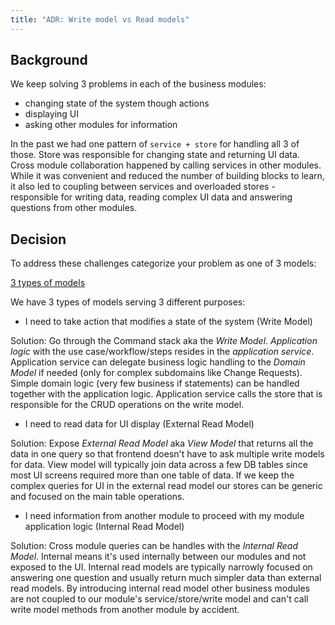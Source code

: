 ```yaml
---
title: "ADR: Write model vs Read models"
---
```


## Background

We keep solving 3 problems in each of the business modules:
* changing state of the system though actions
* displaying UI 
* asking other modules for information

In the past we had one pattern of `service + store` for handling all 3 of those. Store was responsible for changing state and returning UI data. Cross module collaboration
happened by calling services in other modules. While it was convenient and reduced the number of building blocks to learn, it also led to coupling between
services and overloaded stores - responsible for writing data, reading complex UI data and answering questions from other modules.

## Decision

To address these challenges categorize your problem as one of 3 models:

[3 types of models](/img/write-model-vs-read-models.png)

We have 3 types of models serving 3 different purposes:
* I need to take action that modifies a state of the system (Write Model) 

Solution: Go through the Command stack aka the *Write Model*. *Application logic* with the use case/workflow/steps resides in the *application service*. Application service can delegate
  business logic handling to the *Domain Model* if needed (only for complex subdomains like Change Requests). Simple domain logic (very few business if statements)
  can be handled together with the application logic. Application service calls the store that is responsible for the CRUD operations on the write model. 

* I need to read data for UI display (External Read Model)
  
Solution: Expose *External Read Model* aka *View Model* that returns all the data in one query so that frontend doesn't have to ask multiple write models for data.
  View model will typically join data across a few DB tables since most UI screens required more than one table of data. If we keep the complex queries for UI
  in the external read model our stores can be generic and focused on the main table operations.

* I need information from another module to proceed with my module application logic (Internal Read Model)
  
Solution: Cross module queries can be handles with the *Internal Read Model*. Internal means it's used internally between our modules and not exposed to the UI.
  Internal read models are typically narrowly focused on answering one question and usually return much simpler data than external read models. By introducing internal
  read model other business modules are not coupled to our module's service/store/write model and can't call write model methods from another module by accident.
